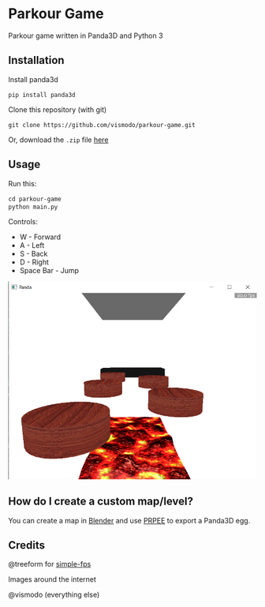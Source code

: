 # Parkour Game

Parkour game written in Panda3D and Python 3

## Installation

Install panda3d
```shell
pip install panda3d
```

Clone this repository (with git)

```shell
git clone https://github.com/vismodo/parkour-game.git
```

Or, download the `.zip` file [here](https://github.com/vismodo/parkour-game/archive/refs/heads/main.zip)

## Usage
Run this:
```
cd parkour-game
python main.py
```

Controls:

- W - Forward
- A - Left
- S - Back
- D - Right
- Space Bar - Jump

![Screengrab](https://github.com/vismodo/parkour-game/blob/main/demoscreengrab.png?raw=true)

## How do I create a custom map/level?

You can create a map in [Blender](https://www.blender.org/) and use [PRPEE](https://github.com/kergalym/PRPEE) to export a Panda3D egg.

## Credits

@treeform for [simple-fps](https://github.com/treeform/simple-fps/)

Images around the internet

@vismodo (everything else)